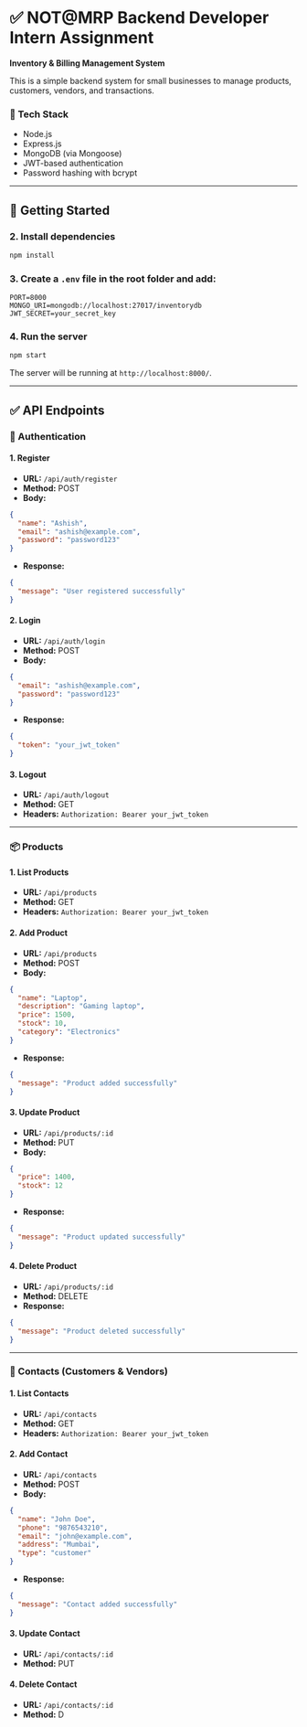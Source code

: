 # ✅ NOT@MRP Backend Developer Intern Assignment

**Inventory & Billing Management System**

This is a simple backend system for small businesses to manage products, customers, vendors, and transactions.

### 📂 Tech Stack

- Node.js
- Express.js
- MongoDB (via Mongoose)
- JWT-based authentication
- Password hashing with bcrypt

---

## 🚀 Getting Started

### 2. Install dependencies

```bash
npm install
```

### 3. Create a `.env` file in the root folder and add:

```
PORT=8000
MONGO_URI=mongodb://localhost:27017/inventorydb
JWT_SECRET=your_secret_key
```

### 4. Run the server

```bash
npm start
```

The server will be running at `http://localhost:8000/`.

---

## ✅ API Endpoints

### 🔑 Authentication

#### 1. Register

- **URL:** `/api/auth/register`
- **Method:** POST
- **Body:**

```json
{
  "name": "Ashish",
  "email": "ashish@example.com",
  "password": "password123"
}
```

- **Response:**

```json
{
  "message": "User registered successfully"
}
```

#### 2. Login

- **URL:** `/api/auth/login`
- **Method:** POST
- **Body:**

```json
{
  "email": "ashish@example.com",
  "password": "password123"
}
```

- **Response:**

```json
{
  "token": "your_jwt_token"
}
```

#### 3. Logout

- **URL:** `/api/auth/logout`
- **Method:** GET
- **Headers:**
  `Authorization: Bearer your_jwt_token`

---

### 📦 Products

#### 1. List Products

- **URL:** `/api/products`
- **Method:** GET
- **Headers:**
  `Authorization: Bearer your_jwt_token`

#### 2. Add Product

- **URL:** `/api/products`
- **Method:** POST
- **Body:**

```json
{
  "name": "Laptop",
  "description": "Gaming laptop",
  "price": 1500,
  "stock": 10,
  "category": "Electronics"
}
```

- **Response:**

```json
{
  "message": "Product added successfully"
}
```

#### 3. Update Product

- **URL:** `/api/products/:id`
- **Method:** PUT
- **Body:**

```json
{
  "price": 1400,
  "stock": 12
}
```

- **Response:**

```json
{
  "message": "Product updated successfully"
}
```

#### 4. Delete Product

- **URL:** `/api/products/:id`
- **Method:** DELETE
- **Response:**

```json
{
  "message": "Product deleted successfully"
}
```

---

### 📇 Contacts (Customers & Vendors)

#### 1. List Contacts

- **URL:** `/api/contacts`
- **Method:** GET
- **Headers:**
  `Authorization: Bearer your_jwt_token`

#### 2. Add Contact

- **URL:** `/api/contacts`
- **Method:** POST
- **Body:**

```json
{
  "name": "John Doe",
  "phone": "9876543210",
  "email": "john@example.com",
  "address": "Mumbai",
  "type": "customer"
}
```

- **Response:**

```json
{
  "message": "Contact added successfully"
}
```

#### 3. Update Contact

- **URL:** `/api/contacts/:id`
- **Method:** PUT

#### 4. Delete Contact

- **URL:** `/api/contacts/:id`
- **Method:** D
